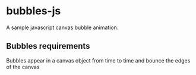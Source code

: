 # bubbles-js
A sample javascript canvas bubble animation.

## Bubbles requirements
Bubbles appear in a canvas object from time to time and bounce the edges of the canvas
